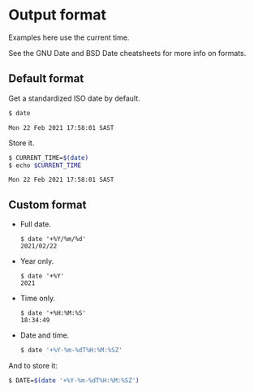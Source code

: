 # Output format

Examples here use the current time.

See the GNU Date and BSD Date cheatsheets for more info on formats.


## Default format

Get a standardized ISO date by default.

```sh
$ date
```
```
Mon 22 Feb 2021 17:58:01 SAST
```

Store it.

```sh
$ CURRENT_TIME=$(date)
$ echo $CURRENT_TIME
```
```
Mon 22 Feb 2021 17:58:01 SAST
```


## Custom format

- Full date.
    ```console
    $ date '+%Y/%m/%d'
    2021/02/22
    ```
- Year only.
    ```console
    $ date '+%Y'
    2021
    ```
- Time only.
    ```console
    $ date '+%H:%M:%S'
    18:34:49
    ```
- Date and time.
    ```sh
    $ date '+%Y-%m-%dT%H:%M:%SZ'
    ```
    
And to store it:

```sh
$ DATE=$(date '+%Y-%m-%dT%H:%M:%SZ')
```





